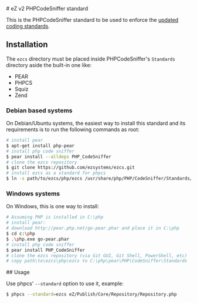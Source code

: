 # eZ v2 PHPCodeSniffer standard

This is the PHPCodeSniffer standard to be used to enforce the [updated coding
standards](https://github.com/ezsystems/ezpublish-kernel/wiki/codingstandards).

## Installation

The `ezcs` directory must be placed inside PHPCodeSniffer's `Standards`
directory aside the built-in one like:

* PEAR
* PHPCS
* Squiz
* Zend

### Debian based systems

On Debian/Ubuntu systems, the easiest way to install this standard and its
requirements is to run the following commands as root:

```bash
# install pear
$ apt-get install php-pear
# install php code sniffer
$ pear install --alldeps PHP_CodeSniffer
# clone the ezcs repository
$ git clone https://github.com/ezsystems/ezcs.git
# install ezcs as a standard for phpcs
$ ln -s path/to/ezcs/php/ezcs /usr/share/php/PHP/CodeSniffer/Standards/ezcs
```

### Windows systems

On Windows, this is one way to install:

```bash
# Assuming PHP is installed in C:\php
# install pear:
# download http://pear.php.net/go-pear.phar and place it in C:\php
$ cd c:\php
$ .\php.exe go-pear.phar
# install php code sniffer
$ pear install PHP_CodeSniffer
# clone the ezcs repository (via Git GUI, Git Shell, PowerShell, etc)
# copy path\to\ezcs\php\ezcs to C:\php\pear\PHP\CodeSniffer\Standards
```

## Usage

Use phpcs' `--standard` option to use it, example:

```bash
$ phpcs --standard=ezcs eZ/Publish/Core/Repository/Repository.php
```
